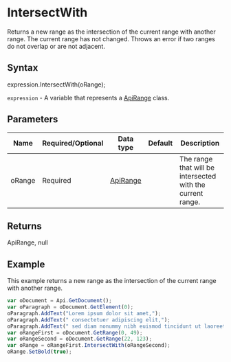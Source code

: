 # IntersectWith

Returns a new range as the intersection of the current range with another range. The current range has not changed. Throws an error if two ranges do not overlap or are not adjacent.

## Syntax

expression.IntersectWith(oRange);

`expression` - A variable that represents a [ApiRange](../ApiRange.md) class.

## Parameters

| **Name** | **Required/Optional** | **Data type** | **Default** | **Description** |
| ------------- | ------------- | ------------- | ------------- | ------------- |
| oRange | Required | [ApiRange](../../ApiRange/ApiRange.md) |  | The range that will be intersected with the current range. |

## Returns

ApiRange, null

## Example

This example returns a new range as the intersection of the current range with another range.

```javascript
var oDocument = Api.GetDocument();
var oParagraph = oDocument.GetElement(0);
oParagraph.AddText("Lorem ipsum dolor sit amet,");
oParagraph.AddText(" consectetuer adipiscing elit,");
oParagraph.AddText(" sed diam nonummy nibh euismod tincidunt ut laoreet dolore magna aliquam erat volutpat.");
var oRangeFirst = oDocument.GetRange(0, 49);
var oRangeSecond = oDocument.GetRange(22, 123);
var oRange = oRangeFirst.IntersectWith(oRangeSecond);
oRange.SetBold(true);
```
